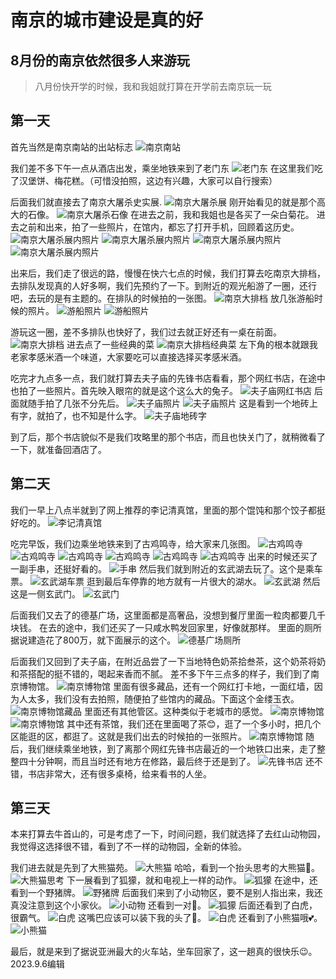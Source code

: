 # 南京的城市建设是真的好

## 8月份的南京依然很多人来游玩

> 八月份快开学的时候，我和我姐就打算在开学前去南京玩一玩

## 第一天

首先当然是南京南站的出站标志
![南京南站](../img/%E5%8D%97%E4%BA%AC/4c7e42cdcccdd6b2643c39693035ed9.jpg)

我们差不多下午一点从酒店出发，乘坐地铁来到了老门东
![老门东](../img/%E5%8D%97%E4%BA%AC/73c4e08d303afd77ebee5259487eae6.jpg)
在这里我们吃了汉堡饼、梅花糕。（可惜没拍照，这边有兴趣，大家可以自行搜索）

后面我们就直接去了南京大屠杀史实展.
![南京大屠杀展](../img/%E5%8D%97%E4%BA%AC/a7f3693c17a83681b66440b768760c9.jpg)
刚开始看见的就是那个高大的石像。
![南京大屠杀石像](../img/%E5%8D%97%E4%BA%AC/a781bd93f53799244a712d703ca1f50.jpg)
在进去之前，我和我姐也是各买了一朵白菊花。
进去之前和出来，拍了一些照片，在馆内，都忘了打开手机，回顾着这历史。
![南京大屠杀展内照片](../img/%E5%8D%97%E4%BA%AC/1c6dc0af5fb58b381e8241d0279c29a.jpg)
![南京大屠杀展内照片](../img/%E5%8D%97%E4%BA%AC/09409546cab45f20a9e9bfedd3fe136.jpg)
![南京大屠杀展内照片](../img/%E5%8D%97%E4%BA%AC/571a33908304124609813ce21064ea4.jpg)
![南京大屠杀展内照片](../img/%E5%8D%97%E4%BA%AC/e208c6f25a68f091063bc1d3b8dccac.jpg)

出来后，我们走了很远的路，慢慢在快六七点的时候，我们打算去吃南京大排档，去排队发现真的人好多啊，我们先预约了一下。到附近的观光船游了一圈，还行吧，去玩的是有主题的。在排队的时候拍的一张图。
![南京大排档](../img/%E5%8D%97%E4%BA%AC/6942d0cf75525fe76532bf8ca8b90d5.jpg)
放几张游船时候的照片。
![游船照片](../img/%E5%8D%97%E4%BA%AC/f9d8fcdbeb01c7120652b81fae4b383.jpg)
![游船照片](../img/%E5%8D%97%E4%BA%AC/cfe2b725217c85c6bf4bd15ac6c1ae3.jpg)

游玩这一圈，差不多排队也快好了，我们过去就正好还有一桌在前面。
![南京大排档](../img/%E5%8D%97%E4%BA%AC/67ca9c4eb61899a568e1876b76ea935.jpg)
进去点了一些经典的菜
![南京大排档经典菜](../img/%E5%8D%97%E4%BA%AC/fb13d583b4ba7aa7cd358b6499cac4f.jpg)
左下角的根本就跟我老家孝感米酒一个味道，大家要吃可以直接选择买孝感米酒。

吃完才九点多一点，我们就打算去夫子庙的先锋书店看看，那个网红书店，在途中也拍了一些照片。首先映入眼帘的就是这个这么大的兔子。
![夫子庙网红书店](../img/%E5%8D%97%E4%BA%AC/89a720bd64a71987be4a82f5494cfdc.jpg)
后面就随手拍了几张不分先后。
![夫子庙照片](../img/%E5%8D%97%E4%BA%AC/57e791793e06887079eead771e2de54.jpg)
![夫子庙照片](../img/%E5%8D%97%E4%BA%AC/e037d8adf7e9f3849d6ca4f8ca1199f.jpg)
这是看到一个地砖上有字，就拍了，也不知是什么字。
![夫子庙地砖字](../img/%E5%8D%97%E4%BA%AC/0cfd4e8bf2e07ea4ea457a57aacc744.jpg)

到了后，那个书店貌似不是我们攻略里的那个书店，而且也快关门了，就稍微看了一下，就准备回酒店了。

## 第二天

我们一早上八点半就到了网上推荐的李记清真馆，里面的那个馄饨和那个饺子都挺好吃的。
![李记清真馆](../img/%E5%8D%97%E4%BA%AC/03bc842193da3ee7cb5bc53d096bd74.jpg)

吃完早饭，我们边乘坐地铁来到了古鸡鸣寺，给大家来几张图。
![古鸡鸣寺](../img/%E5%8D%97%E4%BA%AC/3e74615e0cffe3aafea5e46920af2af.jpg)
![古鸡鸣寺](../img/%E5%8D%97%E4%BA%AC/105945af30ace455c3c6fa21fedfd50.jpg)
![古鸡鸣寺](../img/%E5%8D%97%E4%BA%AC/d2835bd4a5e944bbf2f7a46962593b2.jpg)
![古鸡鸣寺](../img/%E5%8D%97%E4%BA%AC/ac3026b4918a2d70fd90980914cb1a7.jpg)
![古鸡鸣寺](../img/%E5%8D%97%E4%BA%AC/7becdb8816545080f20b1159bc29a99.jpg)
![古鸡鸣寺](../img/%E5%8D%97%E4%BA%AC/cf430160162dc48077973b29575ebe9.jpg)
出来的时候还买了一副手串，还挺好看的。
![手串](../img/%E5%8D%97%E4%BA%AC/e6ffccc58d40ace24ceb900221b7227.jpg)
然后我们就到附近的玄武湖去玩了。这个是乘车票。
![玄武湖车票](../img/%E5%8D%97%E4%BA%AC/87a1393373156cb833abb6bdd1b0d98.jpg)
逛到最后车停靠的地方就有一片很大的湖水。
![玄武湖](../img/%E5%8D%97%E4%BA%AC/4321a401f45f29cc3909f7f40f120e0.jpg)
然后这是一侧玄武门。
![玄武门](../img/%E5%8D%97%E4%BA%AC/3847a5435c9915108742df51f68ce3a.jpg)

后面我们又去了的德基广场，这里面都是高奢品，没想到餐厅里面一粒肉都要几千块钱。
在去的途中，我们还买了一只咸水鸭发回家里，好像就那样。
里面的厕所据说建造花了800万，就下面展示的这个。
![德基广场厕所](../img/%E5%8D%97%E4%BA%AC/daf266a492f6021dcb068b1178f0a4e.jpg)

后面我们又回到了夫子庙，在附近品尝了一下当地特色奶茶拾叁茶，这个奶茶将奶和茶搭配的挺不错的，喝起来香而不腻。
差不多下午三点多的样子，我们到了南京博物馆。
![南京博物馆](../img/%E5%8D%97%E4%BA%AC/3a9b049f44b1733c4e63f3e91de76cf.jpg)
里面有很多藏品，还有一个网红打卡地，一面红墙，因为人太多，我们没有去拍照，随便拍了些馆内的藏品。下面这个金缕玉衣。
![南京博物馆藏品](../img/%E5%8D%97%E4%BA%AC/84f526ccc047661ab2cb221474927e0.jpg)
里面还有其他管区。这种类似于老城市的感觉。
![南京博物馆](../img/%E5%8D%97%E4%BA%AC/879a66f986f2a9b2b9e24b1c378700d.jpg)
![南京博物馆](../img/%E5%8D%97%E4%BA%AC/ea929ca0ccacc4cdaf93b5cf7019966.jpg)
其中还有茶馆，我们还在里面喝了茶😊，逛了一个多小时，把几个区能逛的区，都逛了。这就是我们出去的时候拍的一张照片。
![南京博物馆](../img/%E5%8D%97%E4%BA%AC/8e632cb4d8e2889215b6c7af7e49253.jpg)
随后，我们继续乘坐地铁，到了离那个网红先锋书店最近的一个地铁口出来，走了整整四十分钟啊，而且当时还有地方在修路，最后终于还是到了。
![先锋书店](../img/%E5%8D%97%E4%BA%AC/2f61511af8091b0e27ccef152b0fbbc.jpg)
还不错，书店非常大，还有很多桌椅，给来看书的人坐。

## 第三天

本来打算去牛首山的，可是考虑了一下，时间问题，我们就选择了去红山动物园，我觉得这选择很不错，看到了不一样的动物园，全新的体验。

我们进去就是先到了大熊猫苑。
![大熊猫](../img/%E5%8D%97%E4%BA%AC/d8aff62cb75bc53d27fb9436baea0a2.jpg)
哈哈，看到一个抬头思考的大熊猫🤣。
![大熊猫思考](../img/%E5%8D%97%E4%BA%AC/ff19fff11ae286dd13df4cd294918a9.jpg)
下一展看到了狐獴，就和电视上一样的动作。
![狐獴](../img/%E5%8D%97%E4%BA%AC/efeabb6848e929ac270d0e73a1a6e6a.jpg)
在途中，还看到一个野猪牌。
![野猪牌](../img/%E5%8D%97%E4%BA%AC/5d2123c1d66f5720b04aac1cb31679d.jpg)
后面我们来到了小动物区，要不是别人指出来，我还真没注意到这个小家伙。
![小动物](../img/%E5%8D%97%E4%BA%AC/8a0052430308c11be2e548b92587c45.jpg)
还看到一对🦊。
![狐獴](../img/%E5%8D%97%E4%BA%AC/18bbf80d1257563eb795b95b6d81b05.jpg)
后面还看到了白虎，很霸气。
![白虎](../img/%E5%8D%97%E4%BA%AC/1e8cb5dec052f25b6e2e96d28a63cd9.jpg)
这嘴巴应该可以装下我的头了🤣。
![白虎](../img/%E5%8D%97%E4%BA%AC/b0de3b4e1ae9cf04cd52a13ad92bdaf.jpg)
还看到了小熊猫哦💕。
![小熊猫](../img/%E5%8D%97%E4%BA%AC/58a2705f7f80e69183ab9c9840790cd.jpg)

最后，就是来到了据说亚洲最大的火车站，坐车回家了，这一趟真的很快乐😉。
2023.9.6编辑